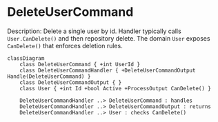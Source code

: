 ﻿# DeleteUserCommand

Description: Delete a single user by id. Handler typically calls `User.CanDelete()` and then repository delete. The domain `User` exposes `CanDelete()` that enforces deletion rules.

```mermaid
classDiagram
    class DeleteUserCommand { +int UserId }
    class DeleteUserCommandHandler { +DeleteUserCommandOutput Handle(DeleteUserCommand) }
    class DeleteUserCommandOutput { }
    class User { +int Id +bool Active +ProcessOutput CanDelete() }

    DeleteUserCommandHandler ..> DeleteUserCommand : handles
    DeleteUserCommandHandler ..> DeleteUserCommandOutput : returns
    DeleteUserCommandHandler ..> User : checks CanDelete()
```

